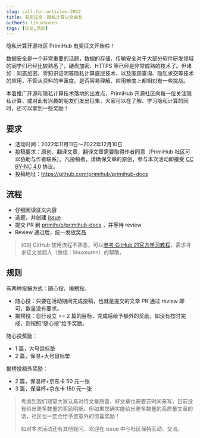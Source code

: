```yaml
---
slug: call-for-articles-2022
title: 有奖征文：隐私计算以文会友
authors: linuxsuren
tags: [征文,活动]
---
```


隐私计算开源社区 PrimiHub 有奖征文开始啦！

数据安全是一个非常重要的话题，数据的存储、传输安全对于大部分软件研发领域的同学们已经比较熟悉了，硬盘加密、HTTPS 等已经是非常成熟的技术了。但诸如：同态加密、零知识证明等隐私计算底层技术，以及匿踪查询、隐私求交等技术的应用，不管从资料的丰富度、是否容易理解、应用难度上都相对有一些挑战。

<!--truncate-->

本着推广开源和隐私计算技术落地的出发点，PrimiHub 开源社区向每一位关注隐私计算、或对此有兴趣的朋友们发出征集，大家可以在了解、学习隐私计算的同时，还可以拿到一些奖励！

## 要求

* 活动时间：2022年11月11日～2022年12月10日
* 投稿要求：原创、翻译文章，翻译文章需要取得作者同意（PrimiHub 社区可以协助与作者联系）。凡投稿者，请确保文章的原创，参与本次活动即接受 [CC BY-NC 4.0](https://creativecommons.org/licenses/by-nc/4.0/) 协议。
* 投稿地址：https://github.com/primihub/primihub-docs

## 流程

- 仔细阅读征文内容
- 选题，并创建 [issue](https://github.com/primihub/primihub-docs/issues)
- 提交 PR 到 [primihub/primihub-docs](https://github.com/primihub/primihub-docs/tree/main/blog) ，并等待 review
- Review 通过后，统一发放奖品

> 如对 GitHub 使用流程不熟悉，可以[参考 GitHub 的官方学习教程](https://skills.github.com/)，需求寻求征文发起人（微信：linuxsuren）的帮助。

## 规则

有两种投稿方式：随心投、揭榜投。

* 随心投：只要在活动期间完成投稿，也就是提交的文章 PR 通过 review 即可，数量没有要求。
* 揭榜投：自行设立 >= 2 篇的目标，完成后给予额外的奖励，如没有按时完成，则按照“随心投”给予奖励。

随心投奖励：
- 1 篇，大号鼠标垫
- 2 篇，保温+大号鼠标垫

揭榜投额外奖励：
- 2 篇，保温杯+京东卡 50 元一张
- 3 篇，保温杯+京东卡 150 元一张

> 考虑到我们期望大家认真对待文章质量，好文章也需要花时间来写，目前没有给出更多数量的奖励明细。但如果您确实能给出更多数量的高质量文章的话，社区也一定会给予您意外的惊喜奖励！
> 
> 如对本次活动还有其他疑问，欢迎在 issue 中与社区保持互动、交流。
